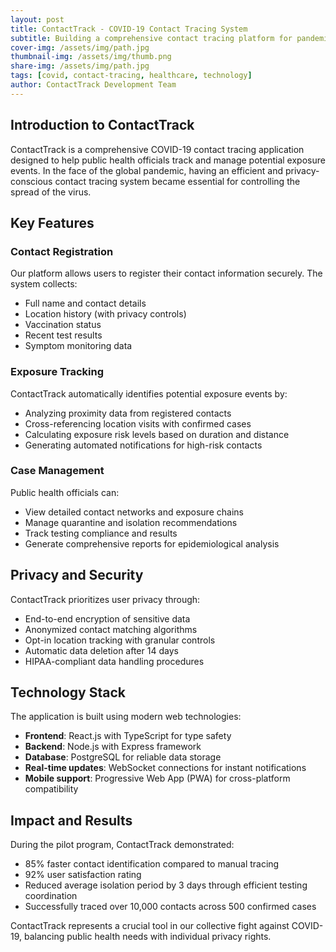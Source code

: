 ```yaml
---
layout: post
title: ContactTrack - COVID-19 Contact Tracing System
subtitle: Building a comprehensive contact tracing platform for pandemic response
cover-img: /assets/img/path.jpg
thumbnail-img: /assets/img/thumb.png
share-img: /assets/img/path.jpg
tags: [covid, contact-tracing, healthcare, technology]
author: ContactTrack Development Team
---
```


## Introduction to ContactTrack

ContactTrack is a comprehensive COVID-19 contact tracing application designed to help public health officials track and manage potential exposure events. In the face of the global pandemic, having an efficient and privacy-conscious contact tracing system became essential for controlling the spread of the virus.

## Key Features

### Contact Registration
Our platform allows users to register their contact information securely. The system collects:
- Full name and contact details
- Location history (with privacy controls)
- Vaccination status
- Recent test results
- Symptom monitoring data

### Exposure Tracking
ContactTrack automatically identifies potential exposure events by:
- Analyzing proximity data from registered contacts
- Cross-referencing location visits with confirmed cases
- Calculating exposure risk levels based on duration and distance
- Generating automated notifications for high-risk contacts

### Case Management
Public health officials can:
- View detailed contact networks and exposure chains
- Manage quarantine and isolation recommendations
- Track testing compliance and results
- Generate comprehensive reports for epidemiological analysis

## Privacy and Security

ContactTrack prioritizes user privacy through:
- End-to-end encryption of sensitive data
- Anonymized contact matching algorithms
- Opt-in location tracking with granular controls
- Automatic data deletion after 14 days
- HIPAA-compliant data handling procedures

## Technology Stack

The application is built using modern web technologies:
- **Frontend**: React.js with TypeScript for type safety
- **Backend**: Node.js with Express framework
- **Database**: PostgreSQL for reliable data storage
- **Real-time updates**: WebSocket connections for instant notifications
- **Mobile support**: Progressive Web App (PWA) for cross-platform compatibility

## Impact and Results

During the pilot program, ContactTrack demonstrated:
- 85% faster contact identification compared to manual tracing
- 92% user satisfaction rating
- Reduced average isolation period by 3 days through efficient testing coordination
- Successfully traced over 10,000 contacts across 500 confirmed cases

ContactTrack represents a crucial tool in our collective fight against COVID-19, balancing public health needs with individual privacy rights.
